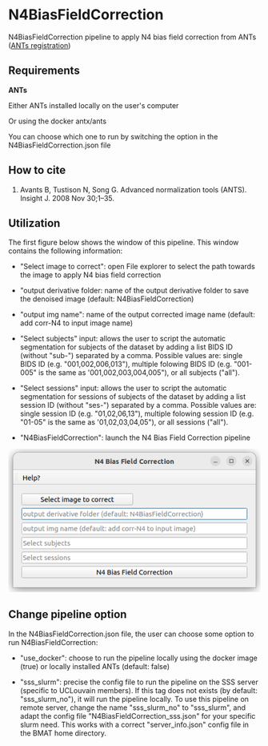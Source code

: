 # N4BiasFieldCorrection

N4BiasFieldCorrection pipeline to apply N4 bias field correction from ANTs ([ANTs registration](http://stnava.github.io/ANTs/))

## Requirements

**ANTs**

Either ANTs installed locally on the user's computer

Or using the docker antx/ants

You can choose which one to run by switching the option in the N4BiasFieldCorrection.json file

## How to cite

1. Avants B, Tustison N, Song G. Advanced normalization tools (ANTS). Insight J. 2008 Nov 30;1–35.

## Utilization

The first figure below shows the window of this pipeline. This window contains the following information:

* "Select image to correct": open File explorer to select the path towards the image to apply N4 bias field correction

* "output derivative folder: name of the output derivative folder to save the denoised image (default: N4BiasFieldCorrection)

* "output img name": name of the output corrected image name (default: add corr-N4 to input image name)

* "Select subjects" input: allows the user to script the automatic segmentation for subjects of the dataset by adding a list BIDS ID (without "sub-") separated by a comma. Possible values are: single BIDS ID (e.g. "001,002,006,013"), multiple folowing BIDS ID (e.g. "001-005" is the same as '001,002,003,004,005"), or all subjects ("all").

* "Select sessions" input: allows the user to script the automatic segmentation for sessions of subjects of the dataset by adding a list session ID (without "ses-") separated by a comma. Possible values are: single session ID (e.g. "01,02,06,13"), multiple folowing session ID (e.g. "01-05" is the same as '01,02,03,04,05"), or all sessions ("all").

* "N4BiasFieldCorrection": launch the N4 Bias Field Correction pipeline

![Denoise Win](Readme_pictures/N4BiasFieldCorrection.png)

## Change pipeline option

In the N4BiasFieldCorrection.json file, the user can choose some option to run N4BiasFieldCorrection:

* "use_docker": choose to run the pipeline locally using the docker image (true) or locally installed ANTs (default: false)

* "sss_slurm": precise the config file to run the pipeline on the SSS server (specific to UCLouvain members). If this tag does not exists (by default: "sss_slurm_no"), it will run the pipeline locally. To use this pipeline on remote server, change the name "sss_slurm_no" to "sss_slurm", and adapt the config file "N4BiasFieldCorrection_sss.json" for your specific slurm need. This works with a correct "server_info.json" config file in the BMAT home directory.

